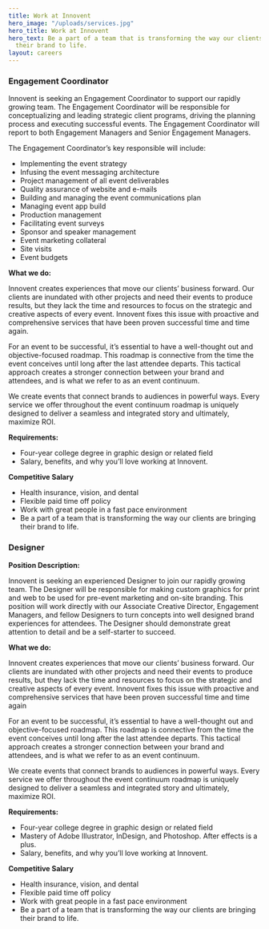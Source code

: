 ```yaml
---
title: Work at Innovent
hero_image: "/uploads/services.jpg"
hero_title: Work at Innovent
hero_text: Be a part of a team that is transforming the way our clients are bringing
  their brand to life.
layout: careers
---
```



### Engagement Coordinator

Innovent is seeking an Engagement Coordinator to support our rapidly growing team. The Engagement Coordinator will be responsible for conceptualizing and leading strategic client programs, driving the planning process and executing successful events. The Engagement Coordinator will report to both Engagement Managers and Senior Engagement Managers.

The Engagement Coordinator’s key responsible will include:

- Implementing the event strategy
- Infusing the event messaging architecture
- Project management of all event deliverables
- Quality assurance of website and e-mails
- Building and managing the event communications plan
- Managing event app build
- Production management
- Facilitating event surveys
- Sponsor and speaker management
- Event marketing collateral
- Site visits
- Event budgets

**What we do:**

Innovent creates experiences that move our clients’ business forward. Our clients are inundated with other projects and need their events to produce results, but they lack the time and resources to focus on the strategic and creative aspects of every event. Innovent fixes this issue with proactive and comprehensive services that have been proven successful time and time again.

For an event to be successful, it’s essential to have a well-thought out and
objective-focused roadmap. This roadmap is connective from the time the event
conceives until long after the last attendee departs. This tactical approach creates a stronger connection between your brand and attendees, and is what we refer to as an event continuum.

We create events that connect brands to audiences in powerful ways. Every service
we offer throughout the event continuum roadmap is uniquely designed to deliver a seamless and integrated story and ultimately, maximize ROI.

**Requirements:**

- Four-year college degree in graphic design or related field
- Salary, benefits, and why you’ll love working at Innovent.

**Competitive Salary**

- Health insurance, vision, and dental
- Flexible paid time off policy
- Work with great people in a fast pace environment
- Be a part of a team that is transforming the way our clients are bringing their brand to life.

### Designer

**Position Description:**

Innovent is seeking an experienced Designer to join our rapidly growing team. The Designer will be responsible for making custom graphics for print and web to be used for pre-event marketing and on-site branding. This position will work directly with our Associate Creative Director, Engagement Managers, and fellow Designers to turn concepts into well designed brand experiences for attendees. The Designer should demonstrate great attention to detail and be a self-starter to succeed.

**What we do:**

Innovent creates experiences that move our clients’ business forward. Our clients are inundated with other projects and need their events to produce results, but they lack the time and resources to focus on the strategic and creative aspects of every event. Innovent fixes this issue with proactive and comprehensive services that have been proven successful time and time again

For an event to be successful, it’s essential to have a well-thought out and
objective-focused roadmap. This roadmap is connective from the time the event
conceives until long after the last attendee departs. This tactical approach creates a stronger connection between your brand and attendees, and is what we refer to as an event continuum.

We create events that connect brands to audiences in powerful ways. Every service
we offer throughout the event continuum roadmap is uniquely designed to deliver a seamless and integrated story and ultimately, maximize ROI.

**Requirements:**

- Four-year college degree in graphic design or related field
- Mastery of Adobe Illustrator, InDesign, and Photoshop. After effects is a plus.
- Salary, benefits, and why you’ll love working at Innovent.

**Competitive Salary**

- Health insurance, vision, and dental
- Flexible paid time off policy
- Work with great people in a fast pace environment
- Be a part of a team that is transforming the way our clients are bringing their brand to life.